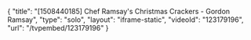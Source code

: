{
    "title": "[1508440185] Chef Ramsay's Christmas Crackers - Gordon Ramsay",
    "type": "solo",
    "layout": "iframe-static",
    "videoId": "123179196",
    "url": "\/tvpembed\/123179196"
}